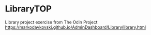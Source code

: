 # LibraryTOP
Library project exercise from The Odin Project
https://markodavkovski.github.io/AdminDashboard/Library/library.html
